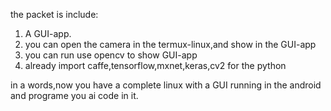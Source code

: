 the packet is include:
1. A GUI-app.
2. you can open the camera in the termux-linux,and show in the GUI-app
3. you can run use opencv to show GUI-app
4. already import caffe,tensorflow,mxnet,keras,cv2 for the python

in a words,now you have a complete linux with a GUI running in the android and programe you ai code in it. 
